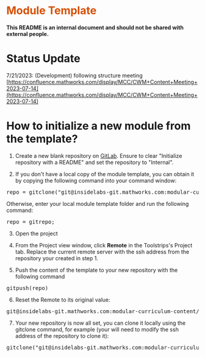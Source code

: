 
<a name="T_DEF03274"></a>
# <span style="color:rgb(213,80,0)">Module Template</span>

**This README is an internal document and should not be shared with external people.**

# Status Update

7/21/2023: (Development) following structure meeting [https://confluence.mathworks.com/display/MCC/CWM+Content+Meeting+2023-07-14](https://confluence.mathworks.com/display/MCC/CWM+Content+Meeting+2023-07-14)

<a name="H_053613DF"></a>
# How to initialize a new module from the template?

1. Create a new blank repository on [GitLab](https://insidelabs-git.mathworks.com/modular-curriculum-content). Ensure to clear "Initialize repository with a README" and set the repository to "Internal".


2. If you don't have a local copy of the module template, you can obtain it by copying the following command into your command window:

<pre>
repo = gitclone("git@insidelabs-git.mathworks.com:modular-curriculum-content/module-template.git"); cd module-template;
</pre>

Otherwise, enter your local module template folder and run the following command:

<pre>
repo = gitrepo;
</pre>

3. Open the project


4. From the Project view window, click **Remote** in the Toolstrips's Project tab. Replace the current remote server with the ssh address from the repository your created in step 1.


5. Push the content of the template to your new repository with the following command

<pre>
gitpush(repo)
</pre>

6. Reset the Remote to its original value:

<pre>
git@insidelabs-git.mathworks.com:modular-curriculum-content/module-template.git
</pre>

7. Your new repository is now all set, you can clone it locally using the gitclone command, for example (your will need to modify the ssh address of the repository to clone it):

<pre>
gitclone("git@insidelabs-git.mathworks.com:modular-curriculum-content/example.git")
</pre>
